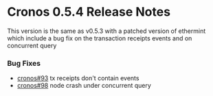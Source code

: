 # Cronos 0.5.4 Release Notes

This version is the same as v0.5.3 with a patched version of ethermint which include a bug fix on the transaction receipts events and on concurrent query

### Bug Fixes

- [cronos#93](https://github.com/crypto-org-chain/cronos/pull/93) tx receipts don't contain events
- [cronos#98](https://github.com/crypto-org-chain/cronos/pull/98) node crash under concurrent query